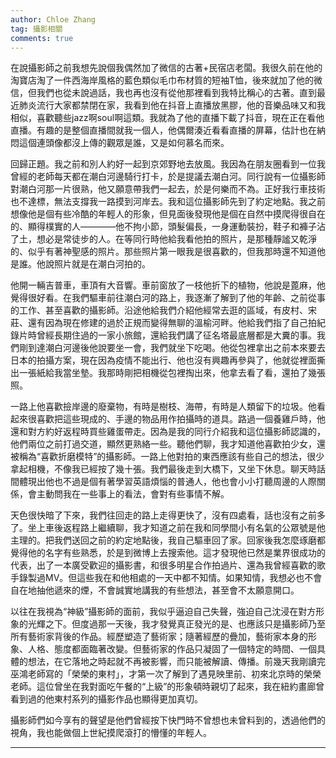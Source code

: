```yaml
---
author: Chloe Zhang
tag: 攝影相關
comments: true
---
```


在說攝影師之前我想先說個我偶然加了微信的古著+民宿店老闆。我很久前在他的淘寶店淘了一件西海岸風格的藍色類似毛巾布材質的短袖T恤，後來就加了他的微信，但我們也從未說過話，我也再也沒有從他那裡看到我特比稱心的古著。直到最近肺炎流行大家都禁閉在家，我看到他在抖音上直播放黑膠，他的音樂品味又和我相似，喜歡聽些jazz啊soul啊這類。我就為了他的直播下載了抖音，現在正在看他直播。有趣的是整個直播間就我一個人，他偶爾湊近看看直播的屏幕，估計也在納悶這個連頭像都沒上傳的觀眾是誰，又是如何慕名而來。
  
回歸正題。我之前和別人約好一起到京郊野地去放風。我因為在朋友圈看到一位我曾經的老師每天都在潮白河邊騎行打卡，於是提議去潮白河。同行說有一位攝影師對潮白河那一片很熟，他又願意帶我們一起去，於是何樂而不為。正好我行車技術也不達標，無法支撐我一路摸到河岸去。我和這位攝影師先到了約定地點。我之前想像他是個有些冷酷的年輕人的形象，但見面後發現他是個在自然中摸爬得很自在的、顯得樸實的人————他不拘小節，頭髮偏長，一身運動裝扮，鞋子和褲子沾了土，想必是常徒步的人。在等同行時他給我看他拍的照片，是那種靜謐又乾淨的、似乎有著神聖感的照片。那些照片第一眼我是很喜歡的，但我那時還不知道他是誰。他說照片就是在潮白河拍的。

他開一輛吉普車，車頂有大音響。車前窗放了一枝他折下的植物，他說是蓖麻，他覺得很好看。在我們驅車前往潮白河的路上，我逐漸了解到了他的年齡、之前從事的工作、甚至喜歡的攝影師。沿途他給我們介紹他經常去逛的區域，有皮村、宋莊、還有因為現在修建的過於正規而變得無聊的溫榆河畔。他給我們指了自己拍紀錄片時曾經長期住過的一家小旅館，還給我們講了征名塔最底層都是大糞的事。我們剛到達潮白河邊後他說要坐一會，我們就坐下吃喝。他從包裡拿出之前本來要去日本的拍攝方案，現在因為疫情不能出行、他也沒有興趣再參與了，他就從裡面撕出一張紙給我當坐墊。我那時剛把相機從包裡掏出來，他拿去看了看，還拍了幾張照。

一路上他喜歡撿岸邊的廢棄物，有時是樹枝、海帶，有時是人類留下的垃圾。他看起來很喜歡把這些現成的、手邊的物品用作拍攝時的道具。路過一個養雞戶時，他還和對方約好返程時買些雞蛋帶走。因為是我的同行介紹我和這位攝影師認識的，他們兩位之前打過交道，顯然更熟絡一些。聽他們聊，我才知道他喜歡拍少女，還被稱為“喜歡折磨模特”的攝影師。一路上他對拍的東西應該有些自己的想法，很少拿起相機，不像我已經按了幾十張。我們最後走到大橋下，又坐下休息。聊天時話間體現出他也不過是個有著學習英語煩惱的普通人，他也會小小打聽周邊的人際關係，會主動問我在一些事上的看法，會對有些事情不解。

天色很快暗了下來，我們往回走的路上走得更快了，沒有四處看，話也沒有之前多了。坐上車後返程路上繼續聊，我才知道之前在我和同學間小有名氣的公眾號是他主理的。把我們送回之前的約定地點後，我自己驅車回了家。回家後我怎麼琢磨都覺得他的名字有些熟悉，於是到微博上去搜索他。這才發現他已然是業界很成功的代表，出了一本廣受歡迎的攝影書，和很多明星合作拍過片、還為我曾經喜歡的歌手錄製過MV。但這些我在和他相處的一天中都不知情。如果知情，我想必也不會自在地抽他遞來的煙，不會誠實地講我的有些想法，甚至會不太願意開口。

以往在我視為“神級”攝影師的面前，我似乎逼迫自己失聲，強迫自己沈浸在對方形象的光輝之下。但度過那一天後，我才發覺真正發光的是、也應該只是攝影師乃至所有藝術家背後的作品。經歷塑造了藝術家；隨著經歷的疊加，藝術家本身的形象、人格、態度都面臨著改變。但藝術家的作品只凝固了一個特定的時間、一個具體的想法，在它落地之時起就不再被影響，而只能被解讀、傳播。前幾天我剛讀完巫鴻老師寫的「榮榮的東村」，才第一次了解到了遇見映里前、初來北京時的榮榮老師。這位曾坐在我對面吃午餐的“上級”的形象頓時親切了起來，我在紐約畫廊曾看到過的他東村系列的攝影作品也顯得更加真切。

攝影師們如今享有的聲望是他們曾經按下快門時不曾想也未曾料到的，透過他們的視角，我也能做個上世紀摸爬滾打的懵懂的年輕人。

---
